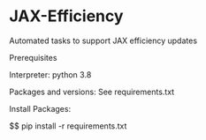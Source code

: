 # JAX-Efficiency
Automated tasks to support JAX efficiency updates


Prerequisites

Interpreter: python 3.8

Packages and versions: See requirements.txt

Install Packages: 

$$ pip install -r requirements.txt
